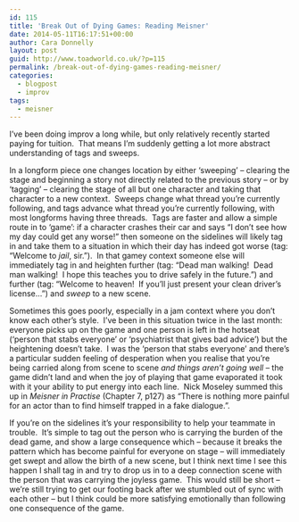 ```yaml
---
id: 115
title: 'Break Out of Dying Games: Reading Meisner'
date: 2014-05-11T16:17:51+00:00
author: Cara Donnelly
layout: post
guid: http://www.toadworld.co.uk/?p=115
permalink: /break-out-of-dying-games-reading-meisner/
categories:
  - blogpost
  - improv
tags:
  - meisner
---
```

I&#8217;ve been doing improv a long while, but only relatively recently started paying for tuition.  That means I&#8217;m suddenly getting a lot more abstract understanding of tags and sweeps.

In a longform piece one changes location by either &#8216;sweeping&#8217; &#8211; clearing the stage and beginning a story not directly related to the previous story &#8211; or by &#8216;tagging&#8217; &#8211; clearing the stage of all but one character and taking that character to a new context.  Sweeps change what thread you&#8217;re currently following, and tags advance what thread you&#8217;re currently following, with most longforms having three threads.  Tags are faster and allow a simple route in to &#8216;game&#8217;: if a character crashes their car and says &#8220;I don&#8217;t see how my day could get any worse!&#8221; then someone on the sidelines will likely tag in and take them to a situation in which their day has indeed got worse (tag: &#8220;Welcome to _jail_, sir.&#8221;).  In that gamey context someone else will immediately tag in and heighten further (tag: &#8220;Dead man walking!  Dead man walking!  I hope this teaches you to drive safely in the future.&#8221;) and further (tag: &#8220;Welcome to heaven!  If you&#8217;ll just present your clean driver&#8217;s license&#8230;&#8221;) and _sweep_ to a new scene.

Sometimes this goes poorly, especially in a jam context where you don&#8217;t know each other&#8217;s style.  I&#8217;ve been in this situation twice in the last month: everyone picks up on the game and one person is left in the hotseat (&#8216;person that stabs everyone&#8217; or &#8216;psychiatrist that gives bad advice&#8217;) but the heightening doesn&#8217;t take.  I was the &#8216;person that stabs everyone&#8217; and there&#8217;s a particular sudden feeling of desperation when you realise that you&#8217;re being carried along from scene to scene _and things aren&#8217;t going well_ &#8211; the game didn&#8217;t land and when the joy of playing that game evaporated it took with it your ability to put energy into each line.  Nick Moseley summed this up in _Meisner in Practise_ (Chapter 7, p127) as &#8220;There is nothing more painful for an actor than to find himself trapped in a fake dialogue.&#8221;.

If you&#8217;re on the sidelines it&#8217;s your responsibility to help your teammate in trouble.  It&#8217;s simple to tag out the person who is carrying the burden of the dead game, and show a large consequence which &#8211; because it breaks the pattern which has become painful for everyone on stage &#8211; will immediately get swept and allow the birth of a new scene, but I think next time I see this happen I shall tag in and try to drop us in to a deep connection scene with the person that was carrying the joyless game.  This would still be short &#8211; we&#8217;re still trying to get our footing back after we stumbled out of sync with each other &#8211; but I think could be more satisfying emotionally than following one consequence of the game.